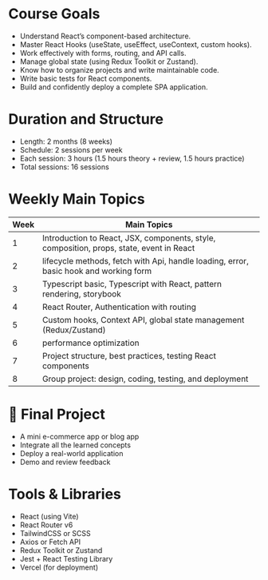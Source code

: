 # Course Goals

- Understand React’s component-based architecture.
- Master React Hooks (useState, useEffect, useContext, custom hooks).
- Work effectively with forms, routing, and API calls.
- Manage global state (using Redux Toolkit or Zustand).
- Know how to organize projects and write maintainable code.
- Write basic tests for React components.
- Build and confidently deploy a complete SPA application.

# Duration and Structure

- Length: 2 months (8 weeks)
- Schedule: 2 sessions per week
- Each session: 3 hours (1.5 hours theory + review, 1.5 hours practice)
- Total sessions: 16 sessions

# Weekly Main Topics

| Week | Main Topics                                                                              |
| ---- | ---------------------------------------------------------------------------------------- |
| 1    | Introduction to React, JSX, components, style, composition, props, state, event in React |
| 2    | lifecycle methods, fetch with Api, handle loading, error, basic hook and working form    |
| 3    | Typescript basic, Typescript with React, pattern rendering, storybook                    |
| 4    | React Router, Authentication with routing                                                |
| 5    | Custom hooks, Context API, global state management (Redux/Zustand)                       |
| 6    | performance optimization                                                                 |
| 7    | Project structure, best practices, testing React components                              |
| 8    | Group project: design, coding, testing, and deployment                                   |

# 🚀 Final Project

- A mini e-commerce app or blog app
- Integrate all the learned concepts
- Deploy a real-world application
- Demo and review feedback

# Tools & Libraries

- React (using Vite)
- React Router v6
- TailwindCSS or SCSS
- Axios or Fetch API
- Redux Toolkit or Zustand
- Jest + React Testing Library
- Vercel (for deployment)
